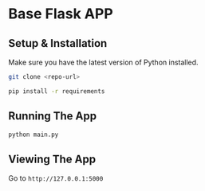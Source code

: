 # Base Flask APP

## Setup & Installation

Make sure you have the latest version of Python installed.

```bash
git clone <repo-url>
```

```bash
pip install -r requirements
```

## Running The App

```bash
python main.py
```

## Viewing The App

Go to `http://127.0.0.1:5000`
